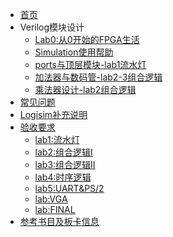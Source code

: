* [首页](/)
* Verilog模块设计
	* [Lab0:从0开始的FPGA生活](/module/begin)
	* [Simulation使用帮助](/module/Simulation) 
	* [ports与顶层模块-lab1流水灯](/module/ports)
	* [加法器与数码管-lab2-3组合逻辑](/module/adder)
	* [乘法器设计-lab2组合逻辑](/module/unsigned_multiplier) 
* [常见问题](Problems)
* [Logisim补充说明](/module/qna/Lab1QnA)
* [验收要求](grading)
    * [lab1:流水灯](/module/led)
    * [lab2:组合逻辑I](/module/combI)
    * [lab3:组合逻辑II](/module/combII)
    * [lab4:时序逻辑]()
    * [lab5:UART&PS/2](/module/uart)
    * [lab:VGA]()
    * [lab:FINAL]()
* [参考书目及板卡信息](reference)
